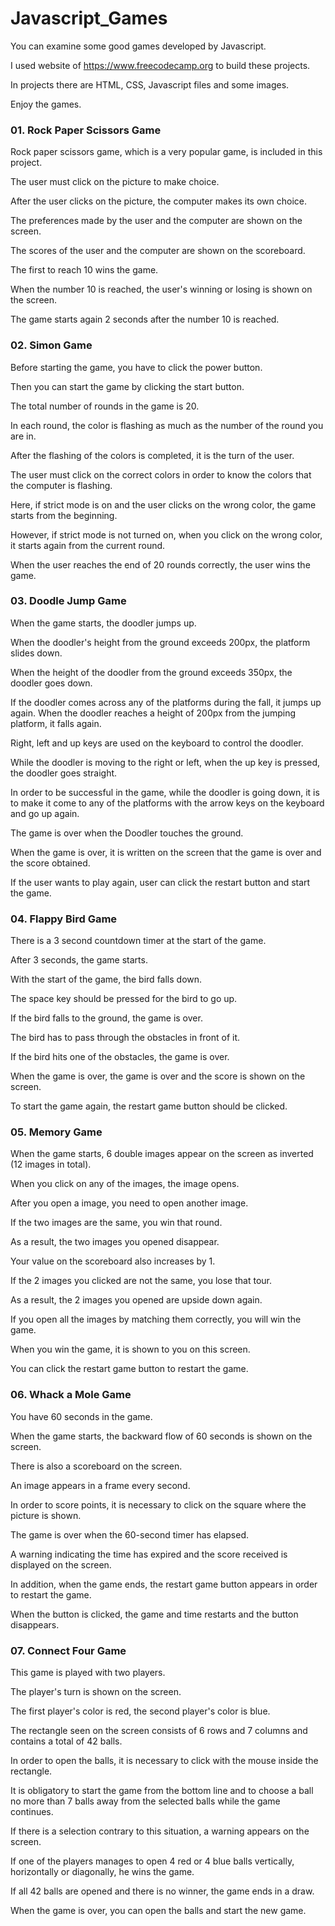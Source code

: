 # Javascript_Games
You can examine some good games developed by Javascript.

I used website of https://www.freecodecamp.org to build these projects.

In projects there are HTML, CSS, Javascript files and some images.

Enjoy the games.

### 01. Rock Paper Scissors Game
Rock paper scissors game, which is a very popular game, is included in this project.

The user must click on the picture to make choice.

After the user clicks on the picture, the computer makes its own choice.

The preferences made by the user and the computer are shown on the screen.

The scores of the user and the computer are shown on the scoreboard.

The first to reach 10 wins the game.

When the number 10 is reached, the user's winning or losing is shown on the screen.

The game starts again 2 seconds after the number 10 is reached.

### 02. Simon Game
Before starting the game, you have to click the power button.

Then you can start the game by clicking the start button.

The total number of rounds in the game is 20.

In each round, the color is flashing as much as the number of the round you are in.

After the flashing of the colors is completed, it is the turn of the user.

The user must click on the correct colors in order to know the colors that the computer is flashing.

Here, if strict mode is on and the user clicks on the wrong color, the game starts from the beginning.

However, if strict mode is not turned on, when you click on the wrong color, it starts again from the current round.

When the user reaches the end of 20 rounds correctly, the user wins the game.

### 03. Doodle Jump Game
When the game starts, the doodler jumps up.

When the doodler's height from the ground exceeds 200px, the platform slides down.

When the height of the doodler from the ground exceeds 350px, the doodler goes down.

If the doodler comes across any of the platforms during the fall, it jumps up again. When the doodler reaches a height of 200px from the jumping platform, it falls again.

Right, left and up keys are used on the keyboard to control the doodler.

While the doodler is moving to the right or left, when the up key is pressed, the doodler goes straight.

In order to be successful in the game, while the doodler is going down, it is to make it come to any of the platforms with the arrow keys on the keyboard and go up again.

The game is over when the Doodler touches the ground.

When the game is over, it is written on the screen that the game is over and the score obtained.

If the user wants to play again, user can click the restart button and start the game.

### 04. Flappy Bird Game
There is a 3 second countdown timer at the start of the game.

After 3 seconds, the game starts.

With the start of the game, the bird falls down.

The space key should be pressed for the bird to go up.

If the bird falls to the ground, the game is over.

The bird has to pass through the obstacles in front of it.

If the bird hits one of the obstacles, the game is over.

When the game is over, the game is over and the score is shown on the screen.

To start the game again, the restart game button should be clicked.

### 05. Memory Game
When the game starts, 6 double images appear on the screen as inverted (12 images in total).

When you click on any of the images, the image opens.

After you open a image, you need to open another image.

If the two images are the same, you win that round.

As a result, the two images you opened disappear.

Your value on the scoreboard also increases by 1.

If the 2 images you clicked are not the same, you lose that tour.

As a result, the 2 images you opened are upside down again.

If you open all the images by matching them correctly, you will win the game.

When you win the game, it is shown to you on this screen.

You can click the restart game button to restart the game.

### 06. Whack a Mole Game
You have 60 seconds in the game.

When the game starts, the backward flow of 60 seconds is shown on the screen.

There is also a scoreboard on the screen.

An image appears in a frame every second.

In order to score points, it is necessary to click on the square where the picture is shown.

The game is over when the 60-second timer has elapsed.

A warning indicating the time has expired and the score received is displayed on the screen.

In addition, when the game ends, the restart game button appears in order to restart the game.

When the button is clicked, the game and time restarts and the button disappears.

### 07. Connect Four Game
This game is played with two players.

The player's turn is shown on the screen.

The first player's color is red, the second player's color is blue.

The rectangle seen on the screen consists of 6 rows and 7 columns and contains a total of 42 balls.

In order to open the balls, it is necessary to click with the mouse inside the rectangle.

It is obligatory to start the game from the bottom line and to choose a ball no more than 7 balls away from the selected balls while the game continues.

If there is a selection contrary to this situation, a warning appears on the screen.

If one of the players manages to open 4 red or 4 blue balls vertically, horizontally or diagonally, he wins the game.

If all 42 balls are opened and there is no winner, the game ends in a draw.

When the game is over, you can open the balls and start the new game.
